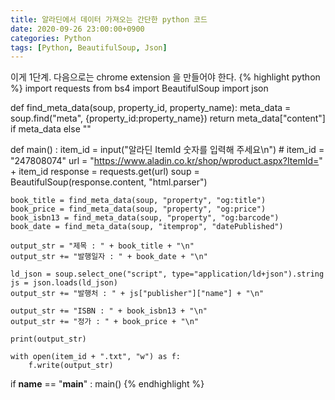 ```yaml
---
title: 알라딘에서 데이터 가져오는 간단한 python 코드
date: 2020-09-26 23:00:00+0900
categories: Python
tags: [Python, BeautifulSoup, Json]
---
```

이게 1단계. 다음으로는 chrome extension 을 만들어야 한다.
{% highlight python %}
import requests
from bs4 import BeautifulSoup
import json
 
def find_meta_data(soup, property_id, property_name):
    meta_data = soup.find("meta", {property_id:property_name})
    return meta_data["content"] if meta_data else ""
  
def main() :
    item_id = input("알라딘 ItemId 숫자를 입력해 주세요\n")
    # item_id = "247808074"
    url = "https://www.aladin.co.kr/shop/wproduct.aspx?ItemId=" + item_id
    response = requests.get(url)
    soup = BeautifulSoup(response.content, "html.parser")
 
    book_title = find_meta_data(soup, "property", "og:title")
    book_price = find_meta_data(soup, "property", "og:price")
    book_isbn13 = find_meta_data(soup, "property", "og:barcode")
    book_date = find_meta_data(soup, "itemprop", "datePublished")
 
    output_str = "제목 : " + book_title + "\n"
    output_str += "발행일자 : " + book_date + "\n"
 
    ld_json = soup.select_one("script", type="application/ld+json").string
    js = json.loads(ld_json)
    output_str += "발행처 : " + js["publisher"]["name"] + "\n"
     
    output_str += "ISBN : " + book_isbn13 + "\n"
    output_str += "정가 : " + book_price + "\n"
 
    print(output_str)
 
    with open(item_id + ".txt", "w") as f:
        f.write(output_str)
 
if __name__ == "__main__" :
    main()
{% endhighlight %}    